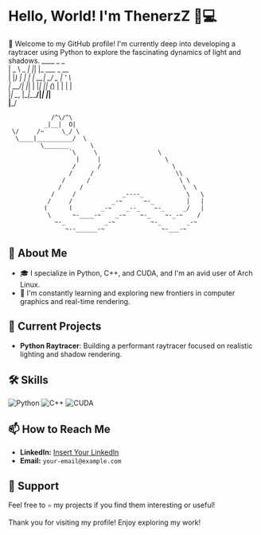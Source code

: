 # Hello, World! I'm ThenerzZ 👋💻

🚀 Welcome to my GitHub profile! I'm currently deep into developing a raytracer using Python to explore the fascinating dynamics of light and shadows.
       ____        _   _                 
      |  _ \ _   _| |_| |_ ___  _ __     
      | |_) | | | | __| __/ _ \| '_ \    
      |  __/| |_| | |_| || (_) | | | |   
      |_|    \__, |\__|\__\___/|_| |_|   
             |___/                       

                /^\/^\
              _|__|  O|
     \/     /~     \_/ \
      \____|__________/  \
             \_______      \
                     `\     \                 \
                       |     |                  \
                      /      /                    \
                     /     /                       \\       
                   /      /                         \ \
                  /     /                            \  \
                /     /             _----_            \   \
               /     /           _-~      ~-_         |   |
              (      (        _-~    _--_    ~-_     _/   |
               \      ~-____-~    _-~    ~-_    ~-_-~    /
                 ~-_           _-~          ~-_       _-~
                    ~--______-~                ~-___-~

## 🚀 About Me
- 🎓 I specialize in Python, C++, and CUDA, and I'm an avid user of Arch Linux.
- 🌱 I'm constantly learning and exploring new frontiers in computer graphics and real-time rendering.

## 🔧 Current Projects
- **Python Raytracer**: Building a performant raytracer focused on realistic lighting and shadow rendering.

## 🛠️ Skills
![Python](https://img.shields.io/badge/Python-3776AB?style=for-the-badge&logo=python&logoColor=white)
![C++](https://img.shields.io/badge/C++-00599C?style=for-the-badge&logo=cplusplus&logoColor=white)
![CUDA](https://img.shields.io/badge/CUDA-76B900?style=for-the-badge&logo=nvidia&logoColor=white)

## 📫 How to Reach Me
- **LinkedIn:** [Insert Your LinkedIn](https://linkedin.com)
- **Email:** `your-email@example.com`

## 🌟 Support
Feel free to `⭐` my projects if you find them interesting or useful!

Thank you for visiting my profile! Enjoy exploring my work!


